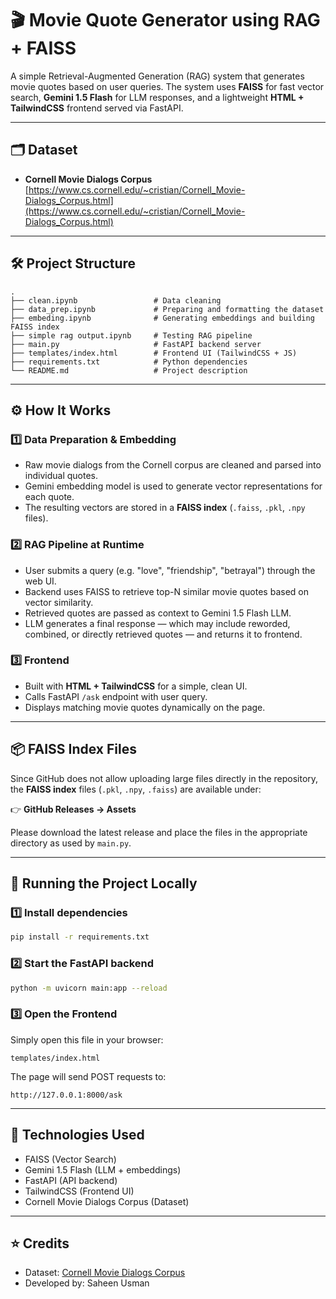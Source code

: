 
# 🎬 Movie Quote Generator using RAG + FAISS

A simple Retrieval-Augmented Generation (RAG) system that generates movie quotes based on user queries. The system uses **FAISS** for fast vector search, **Gemini 1.5 Flash** for LLM responses, and a lightweight **HTML + TailwindCSS** frontend served via FastAPI.

---

## 🗂️ Dataset

- **Cornell Movie Dialogs Corpus**  
  [https://www.cs.cornell.edu/~cristian/Cornell_Movie-Dialogs_Corpus.html](https://www.cs.cornell.edu/~cristian/Cornell_Movie-Dialogs_Corpus.html)

---

## 🛠️ Project Structure

```
.
├── clean.ipynb                 # Data cleaning
├── data_prep.ipynb             # Preparing and formatting the dataset
├── embeding.ipynb              # Generating embeddings and building FAISS index
├── simple rag output.ipynb     # Testing RAG pipeline
├── main.py                     # FastAPI backend server
├── templates/index.html        # Frontend UI (TailwindCSS + JS)
├── requirements.txt            # Python dependencies
└── README.md                   # Project description
```

---

## ⚙️ How It Works

### 1️⃣ Data Preparation & Embedding

- Raw movie dialogs from the Cornell corpus are cleaned and parsed into individual quotes.
- Gemini embedding model is used to generate vector representations for each quote.
- The resulting vectors are stored in a **FAISS index** (`.faiss`, `.pkl`, `.npy` files).

### 2️⃣ RAG Pipeline at Runtime

- User submits a query (e.g. "love", "friendship", "betrayal") through the web UI.
- Backend uses FAISS to retrieve top-N similar movie quotes based on vector similarity.
- Retrieved quotes are passed as context to Gemini 1.5 Flash LLM.
- LLM generates a final response — which may include reworded, combined, or directly retrieved quotes — and returns it to frontend.

### 3️⃣ Frontend

- Built with **HTML + TailwindCSS** for a simple, clean UI.
- Calls FastAPI `/ask` endpoint with user query.
- Displays matching movie quotes dynamically on the page.

---

## 📦 FAISS Index Files

Since GitHub does not allow uploading large files directly in the repository,  
the **FAISS index** files (`.pkl`, `.npy`, `.faiss`) are available under:

👉 **GitHub Releases → Assets**

Please download the latest release and place the files in the appropriate directory as used by `main.py`.

---

## 🚀 Running the Project Locally

### 1️⃣ Install dependencies

```bash
pip install -r requirements.txt
```

### 2️⃣ Start the FastAPI backend

```bash
python -m uvicorn main:app --reload
```

### 3️⃣ Open the Frontend

Simply open this file in your browser:

```text
templates/index.html
```

The page will send POST requests to:

```text
http://127.0.0.1:8000/ask
```

---

## 🧠 Technologies Used

- FAISS (Vector Search)
- Gemini 1.5 Flash (LLM + embeddings)
- FastAPI (API backend)
- TailwindCSS (Frontend UI)
- Cornell Movie Dialogs Corpus (Dataset)

---

## ⭐ Credits

- Dataset: [Cornell Movie Dialogs Corpus](https://www.cs.cornell.edu/~cristian/Cornell_Movie-Dialogs_Corpus.html)
- Developed by: Saheen Usman

